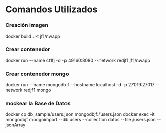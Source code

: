 # Comandos Utilizados

### Creación imagen
docker build . -t jf1/nwapp 

### Crear contenedor
docker run --name ct1fj -d  -p 49160:8080 --network redjf1 jf1/nwapp

### Crear contenedor mongo
docker run --name mongodbjf --hostname localhost -d -p 27019:27017 --network redjf1 mongo 

### mockear la Base de Datos
docker cp db_sample/users.json  mongodbjf:/users.json
docker exec -it mongodbjf mongoimport --db users --collection datos --file /users.json --jsonArray
